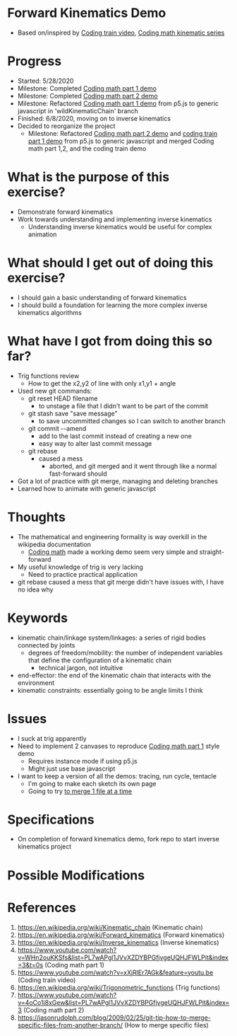 # Forward Kinematics Demo
* Based on/inspired by [Coding train video][5], [Coding math kinematic series][4]

# Progress
* Started: 5/28/2020
* Milestone: Completed [Coding math part 1 demo][4]
* Milestone: Completed [Coding math part 2 demo][7]
* Milestone: Refactored [Coding math part 1 demo][4] from p5.js to generic javascript in 'wildKinematicChain' branch
* Finished: 6/8/2020, moving on to inverse kinematics
* Decided to reorganize the project 
    * Milestone: Refactored [Coding math part 2 demo][7] and [coding train part 1 demo][5] from p5.js to generic javascript and merged Coding math part 1,2, and the coding train demo

# What is the purpose of this exercise?
* Demonstrate forward kinematics
* Work towards understanding and implementing inverse kinematics
    * Understanding inverse kinematics would be useful for complex animation 

# What should I get out of doing this exercise?
* I should gain a basic understanding of forward kinematics
* I should build a foundation for learning the more complex inverse kinematics algorithms

# What have I got from doing this so far?
* Trig functions review
    * How to get the x2,y2 of line with only x1,y1 + angle
* Used new git commands: 
    * git reset HEAD filename
        * to unstage a file that I didn't want to be part of the commit
    * git stash save "save message"
        * to save uncommitted changes so I can switch to another branch
    * git commit --amend 
        * add to the last commit instead of creating a new one
        * easy way to alter last commit message
    * git rebase
        * caused a mess
            * aborted, and git merged and it went through like a normal fast-forward should
* Got a lot of practice with git merge, managing and deleting branches
* Learned how to animate with generic javascript

# Thoughts
* The mathematical and engineering formality is way overkill in the wikipedia documentation
    * [Coding math][4] made a working demo seem very simple and straight-forward
* My useful knowledge of trig is very lacking
    * Need to practice practical application
* git rebase caused a mess that git merge didn't have issues with, I have no idea why

# Keywords
* kinematic chain/linkage system/linkages: a series of rigid bodies connected by joints
    * degrees of freedom/mobility: the number of independent variables that define the configuration of a kinematic chain 
        * technical jargon, not intuitive 
* end-effector: the end of the kinematic chain that interacts with the environment
* kinematic constraints: essentially going to be angle limits I think

# Issues
* I suck at trig apparently
* Need to implement 2 canvases to reproduce [Coding math part 1][4] style demo
    * Requires instance mode if using p5.js
    * Might just use base javascript
* I want to keep a version of all the demos: tracing, run cycle, tentacle
    * I'm going to make each sketch its own page
    * Going to try [to merge 1 file at a time][8]

# Specifications
* On completion of forward kinematics demo, fork repo to start inverse kinematics project

# Possible Modifications

# References
1. <https://en.wikipedia.org/wiki/Kinematic_chain> (Kinematic chain)
2. <https://en.wikipedia.org/wiki/Forward_kinematics> (Forward kinematics)
3. <https://en.wikipedia.org/wiki/Inverse_kinematics> (Inverse kinematics)
4. <https://www.youtube.com/watch?v=WHn2ouKKSfs&list=PL7wAPgl1JVvXZDYBPGfjvgeUQHJFWLPit&index=3&t=0s> (Coding math part 1)
5. <https://www.youtube.com/watch?v=xXjRlEr7AGk&feature=youtu.be> (Coding train video)
6. <https://en.wikipedia.org/wiki/Trigonometric_functions> (Trig functions)
7. <https://www.youtube.com/watch?v=4oCo1j8xGew&list=PL7wAPgl1JVvXZDYBPGfjvgeUQHJFWLPit&index=3> (Coding math part 2)
8. <https://jasonrudolph.com/blog/2009/02/25/git-tip-how-to-merge-specific-files-from-another-branch/> (How to merge specific files)

[1]: <https://en.wikipedia.org/wiki/Kinematic_chain> (Kinematic chain)
[2]: <https://en.wikipedia.org/wiki/Forward_kinematics> (Forward kinematics)
[3]: <https://en.wikipedia.org/wiki/Inverse_kinematics> (Inverse kinematics)
[4]: <https://www.youtube.com/watch?v=WHn2ouKKSfs&list=PL7wAPgl1JVvXZDYBPGfjvgeUQHJFWLPit&index=3&t=0s> (Coding math part 1)
[5]: <https://www.youtube.com/watch?v=xXjRlEr7AGk&feature=youtu.be> (Coding train video)
[6]: <https://en.wikipedia.org/wiki/Trigonometric_functions> (Trig functions)
[7]: <https://www.youtube.com/watch?v=4oCo1j8xGew&list=PL7wAPgl1JVvXZDYBPGfjvgeUQHJFWLPit&index=3> (Coding math part 2)
[8]: <https://jasonrudolph.com/blog/2009/02/25/git-tip-how-to-merge-specific-files-from-another-branch/> (How to merge specific files)